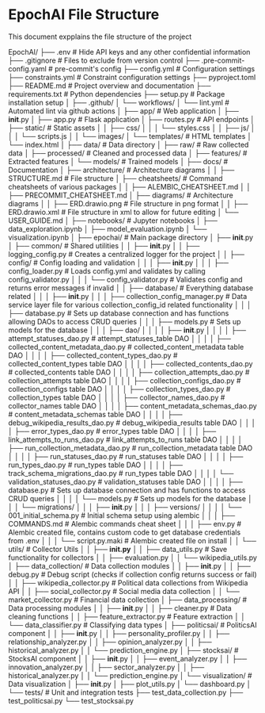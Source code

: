 # EpochAI File Structure
This document expplains the file structure of the project

EpochAI/
├── .env                                                # Hide API keys and any other confidential information
├── .gitignore                                          # Files to exclude from version control
├── .pre-commit-config.yaml                             # pre-commit's config
├── config.yml                                          # Configuration settings
├── constraints.yml                                     # Constraint configuration settings
├── pyproject.toml
├── README.md                                           # Project overview and documentation
├── requirements.txt                                    # Python dependencies
├── setup.py                                            # Package installation setup
│
├── .github/
│   └── workflows/
│       └── lint.yml                                    # Automated lint via github actions
│
├── app/                                                # Web application
│   ├── __init__.py
│   ├── app.py                                          # Flask application
│   ├── routes.py                                       # API endpoints
│   ├── static/                                         # Static assets
│   │   ├── css/
│   │   │   └── styles.css
│   │   ├── js/
│   │   │   └── scripts.js
│   │   └── images/
│   └── templates/                                      # HTML templates
│       └── index.html
│
├── data/                                               # Data directory
│   ├── raw/                                            # Raw collected data
│   ├── processed/                                      # Cleaned and processed data
│   ├── features/                                       # Extracted features
│   └── models/                                         # Trained models
│
├── docs/                                               # Documentation
│   ├── architecture/                                   # Architecture diagrams
│   │   ├── STRUCTURE.md                                # File structure
│   ├── cheatsheets/                                    # Command cheatsheets of various packages
│   │   ├── ALEMBIC_CHEATSHEET.md
│   │   ├── PRECOMMIT_CHEATSHEET.md
│   ├── diagrams/                                       # Architecture diagrams
│   │   ├── ERD.drawio.png                              # File structure in png format
│   │   ├── ERD.drawio.xml                              # File structure in xml to allow for future editing
│   └── USER_GUIDE.md
│
├── notebooks/                                          # Jupyter notebooks
│   ├── data_exploration.ipynb
│   ├── model_evaluation.ipynb
│   └── visualization.ipynb
│
├── epochai/                                            # Main package directory
│   ├── __init__.py
│   ├── common/                                         # Shared utilities
│   │   ├── __init__.py
│   │   ├── logging_config.py                       # Creates a centralized logger for the project
│   │   ├── config/                                     # Config loading and validation
│   │   │   ├── __init__.py
│   │   │   ├── config_loader.py                        # Loads config.yml and validates by calling config_validator.py
│   │   │   └── config_validator.py                     # Validates config and returns error messages if invalid
│   │   ├── database/                                   # Everything database related
│   │   │   ├── __init__.py
│   │   │   ├── collection_config_manager.py            # Data service layer file for various collection_config_id related functionality
│   │   │   ├── database.py                             # Sets up database connection and has functions allowing DAOs to access CRUD queries
│   │   │   ├── models.py                               # Sets up models for the database
│   │   │   ├── dao/
│   │   │   │   ├── __init__.py
│   │   │   │   ├── attempt_statuses_dao.py             # attempt_statuses_table DAO
│   │   │   │   ├── collected_content_metadata_dao.py   # collected_content_metadata table DAO
│   │   │   │   ├── collected_content_types_dao.py      # collected_content_types table DAO
│   │   │   │   ├── collected_contents_dao.py           # collected_contents table DAO
│   │   │   │   ├── collection_attempts_dao.py          # collection_attempts table DAO
│   │   │   │   ├── collection_configs_dao.py           # collection_configs table DAO
│   │   │   │   ├── collection_types_dao.py             # collection_types table DAO
│   │   │   │   ├── collector_names_dao.py              # collector_names table DAO
│   │   │   │   ├── content_metadata_schemas_dao.py     # content_metadata_schemas table DAO
│   │   │   │   ├── debug_wikipedia_results_dao.py      # debug_wikipedia_results table DAO
│   │   │   │   ├── error_types_dao.py                  # error_types table DAO
│   │   │   │   ├── link_attempts_to_runs_dao.py        # link_attempts_to_runs table DAO
│   │   │   │   ├── run_collection_metadata_dao.py      # run_collection_metadata table DAO
│   │   │   │   ├── run_statuses_dao.py                 # run_statuses table DAO
│   │   │   │   ├── run_types_dao.py                    # run_types table DAO
│   │   │   │   ├── track_schema_migrations_dao.py      # run_types table DAO
│   │   │   │   └── validation_statuses_dao.py          # validation_statuses table DAO
│   │   │   │   ├── database.py                         # Sets up database connection and has functions to access CRUD queries
│   │   │   │   └── models.py                           # Sets up models for the database
│   │   │   └── migrations/
│   │   │       ├── __init__.py
│   │   │       ├── versions/
│   │   │       │   └── 001_initial_schema.py           # Initial schema setup using alembic
│   │   │       ├── COMMANDS.md                         # Alembic commands cheat sheet
│   │   │       ├── env.py                              # Alembic created file, contains custom code to get database credentials from .env
│   │   │       └── script.py.maki                      # Alembic created file on install
│   │   └── utils/                                      # Collector Utils
│   │       ├── __init.py__
│   │       ├── data_utils.py                           # Save functionality for collectors
│   │       ├── evaluation.py
│   │       └── wikipedia_utils.py
│   ├── data_collection/                                # Data collection modules
│   │   ├── __init__.py
│   │   ├── debug.py                                    # Debug script (checks if collection config returns success or fail)
│   │   ├── wikipedia_collector.py                      # Political data collections from Wikipedia API
│   │   ├── social_collector.py                         # Social media data collection
│   │   └── market_collector.py                         # Financial data collection
│   ├── data_processing/                                # Data processing modules
│   │   ├── __init__.py
│   │   ├── cleaner.py                                  # Data cleaning functions
│   │   ├── feature_extractor.py                        # Feature extraction
│   │   └── data_classifier.py                          # Classifying data types
│   ├── politicsai/                                     # PoliticsAI component
│   │   ├── __init__.py
│   │   ├── personality_profiler.py
│   │   ├── relationship_analyzer.py
│   │   ├── opinion_analyzer.py
│   │   ├── historical_analyzer.py
│   │   └── prediction_engine.py
│   ├── stocksai/                                       # StocksAI component
│   │   ├── __init__.py
│   │   ├── event_analyzer.py
│   │   ├── innovation_analyzer.py
│   │   ├── sector_analyzer.py
│   │   ├── historical_analyzer.py
│   │   └── prediction_engine.py
│   └── visualization/                                  # Data visualization
│       ├── __init__.py
│       ├── plot_utils.py
│       └── dashboard.py
│
└── tests/                                              # Unit and integration tests
    ├── test_data_collection.py
    ├── test_politicsai.py
    └── test_stocksai.py
